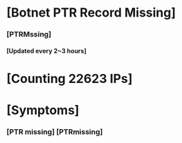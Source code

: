 # [Botnet PTR Record Missing]
### [PTRMssing]
#### [Updated every 2~3 hours]

# [Counting 22623 IPs]

# [Symptoms] 
###   [PTR missing] [PTRmissing]

